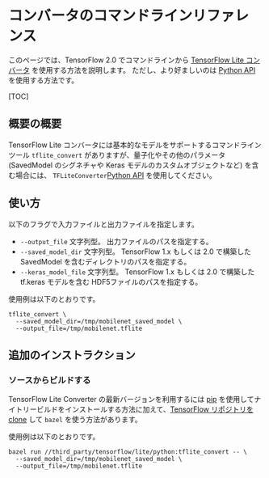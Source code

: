# コンバータのコマンドラインリファレンス

このページでは、TensorFlow 2.0 でコマンドラインから [TensorFlow Lite コンバータ](index.md) を使用する方法を説明します。 ただし、より好ましいのは [Python API](python_api.md) を使用する方法です。

[TOC]

## 概要の概要

TensorFlow Lite コンバータには基本的なモデルをサポートするコマンドラインツール `tflite_convert` がありますが、量子化やその他のパラメータ (SavedModel のシグネチャや Keras モデルのカスタムオブジェクトなど) を含む場合には、 `TFLiteConverter`[Python API](python_api.md) を使用してください。

## 使い方

以下のフラグで入力ファイルと出力ファイルを指定します。

*   `--output_file` 文字列型。 出力ファイルのパスを指定する。
*   `--saved_model_dir` 文字列型。 TensorFlow 1.x もしくは 2.0 で構築した SavedModel を含むディレクトリのパスを指定する。
*   `--keras_model_file` 文字列型。 TensorFlow 1.x もしくは 2.0 で構築した tf.keras モデルを含む HDF5ファイルのパスを指定する。


使用例は以下のとおりです。

```
tflite_convert \
  --saved_model_dir=/tmp/mobilenet_saved_model \
  --output_file=/tmp/mobilenet.tflite
```

## 追加のインストラクション

### ソースからビルドする

TensorFlow Lite Converter の最新バージョンを利用するには [pip](https://www.tensorflow.org/install/pip) を使用してナイトリービルドをインストールする方法に加えて、[TensorFlow リポジトリを clone](https://www.tensorflow.org/install/source) して `bazel` を使う方法があります。

使用例は以下のとおりです。

```
bazel run //third_party/tensorflow/lite/python:tflite_convert -- \
  --saved_model_dir=/tmp/mobilenet_saved_model \
  --output_file=/tmp/mobilenet.tflite
```
